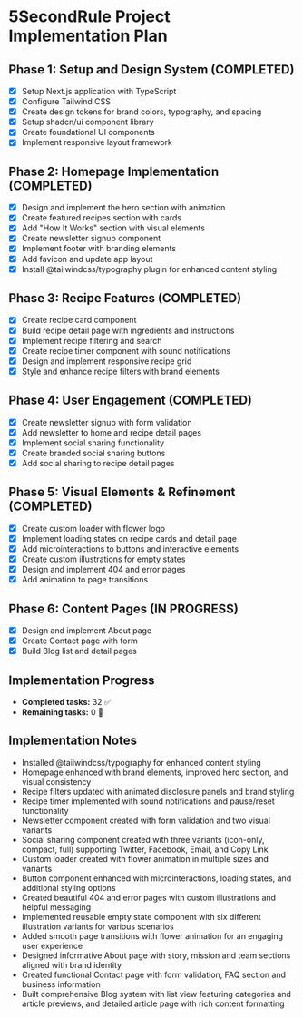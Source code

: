 # 5SecondRule Project Implementation Plan

## Phase 1: Setup and Design System (COMPLETED)
- [x] Setup Next.js application with TypeScript
- [x] Configure Tailwind CSS
- [x] Create design tokens for brand colors, typography, and spacing
- [x] Setup shadcn/ui component library
- [x] Create foundational UI components
- [x] Implement responsive layout framework

## Phase 2: Homepage Implementation (COMPLETED)
- [x] Design and implement the hero section with animation
- [x] Create featured recipes section with cards
- [x] Add "How It Works" section with visual elements
- [x] Create newsletter signup component
- [x] Implement footer with branding elements
- [x] Add favicon and update app layout
- [x] Install @tailwindcss/typography plugin for enhanced content styling

## Phase 3: Recipe Features (COMPLETED)
- [x] Create recipe card component
- [x] Build recipe detail page with ingredients and instructions
- [x] Implement recipe filtering and search
- [x] Create recipe timer component with sound notifications
- [x] Design and implement responsive recipe grid
- [x] Style and enhance recipe filters with brand elements

## Phase 4: User Engagement (COMPLETED)
- [x] Create newsletter signup with form validation
- [x] Add newsletter to home and recipe detail pages
- [x] Implement social sharing functionality
- [x] Create branded social sharing buttons
- [x] Add social sharing to recipe detail pages

## Phase 5: Visual Elements & Refinement (COMPLETED)
- [x] Create custom loader with flower logo
- [x] Implement loading states on recipe cards and detail page
- [x] Add microinteractions to buttons and interactive elements 
- [x] Create custom illustrations for empty states
- [x] Design and implement 404 and error pages
- [x] Add animation to page transitions

## Phase 6: Content Pages (IN PROGRESS)
- [x] Design and implement About page
- [x] Create Contact page with form
- [x] Build Blog list and detail pages

## Implementation Progress
- **Completed tasks:** 32 ✅
- **Remaining tasks:** 0 🚀

## Implementation Notes
- Installed @tailwindcss/typography for enhanced content styling
- Homepage enhanced with brand elements, improved hero section, and visual consistency
- Recipe filters updated with animated disclosure panels and brand styling
- Recipe timer implemented with sound notifications and pause/reset functionality
- Newsletter component created with form validation and two visual variants
- Social sharing component created with three variants (icon-only, compact, full) supporting Twitter, Facebook, Email, and Copy Link
- Custom loader created with flower animation in multiple sizes and variants
- Button component enhanced with microinteractions, loading states, and additional styling options
- Created beautiful 404 and error pages with custom illustrations and helpful messaging
- Implemented reusable empty state component with six different illustration variants for various scenarios
- Added smooth page transitions with flower animation for an engaging user experience
- Designed informative About page with story, mission and team sections aligned with brand identity
- Created functional Contact page with form validation, FAQ section and business information
- Built comprehensive Blog system with list view featuring categories and article previews, and detailed article page with rich content formatting

